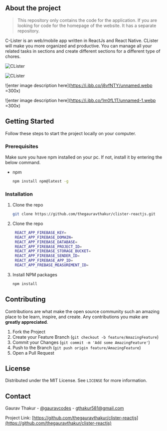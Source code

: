 ## About the project

> This repository only contains the code for the application. If you are looking for code for the homepage of the website. It has a separate repository.

C-Lister is an web/mobile app written in ReactJs and React Native. CLister will make you more organized and productive. You can manage all your related tasks in sections and create different sections for a different type of chores.

![CLister](https://i.ibb.co/s35sX3L/image.png)

![CLister](https://i.ibb.co/v3jFrwn/image.png)

![enter image description here](https://i.ibb.co/j8vfNTY/unnamed.webp =300x) 

![enter image description here](https://i.ibb.co/1m0fL1T/unnamed-1.webp =300x)

## Getting Started
Follow these steps to start the project locally on your computer.
### Prerequisites
Make sure you have npm installed on your pc. If not, install it by entering the below command.
* npm
  ```sh
  npm install npm@latest -g
  ```

### Installation

1. Clone the repo
   ```sh
   git clone https://github.com/thegauravthakur/clister-reactjs.git
   ```
1. Clone the repo
   ```sh
    REACT_APP_FIREBASE_KEY=
	REACT_APP_FIREBASE_DOMAIN=
	REACT_APP_FIREBASE_DATABASE=
	REACT_APP_FIREBASE_PROJECT_ID=
	REACT_APP_FIREBASE_STORAGE_BUCKET=
	REACT_APP_FIREBASE_SENDER_ID=
	REACT_APP_FIREBASE_APP_ID=
	REACT_APP_FREBASE_MEASUREMENT_ID=
   ```

3. Install NPM packages
   ```sh
   npm install
   ```


## Contributing

Contributions are what make the open source community such an amazing place to be learn, inspire, and create. Any contributions you make are **greatly appreciated**.

1. Fork the Project
2. Create your Feature Branch (`git checkout -b feature/AmazingFeature`)
3. Commit your Changes (`git commit -m 'Add some AmazingFeature'`)
4. Push to the Branch (`git push origin feature/AmazingFeature`)
5. Open a Pull Request



<!-- LICENSE -->
## License

Distributed under the MIT License. See `LICENSE` for more information.



<!-- CONTACT -->
## Contact

Gaurav Thakur - [@gauravcodes](https://twitter.com/gauravcodes) - gthakur581@gmail.com

Project Link: [https://github.com/thegauravthakur/clister-reactjs](https://github.com/thegauravthakur/clister-reactjs)
```
